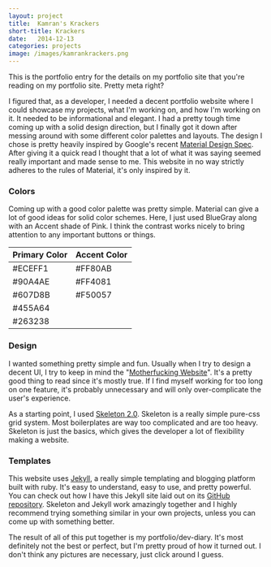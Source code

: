 ```yaml
---
layout: project
title:  Kamran's Krackers
short-title: Krackers
date:   2014-12-13
categories: projects
image: /images/kamrankrackers.png
---
```


This is the portfolio entry for the details on my portfolio site that you're reading on my portfolio site. Pretty meta right?

I figured that, as a developer, I needed a decent portfolio website where I could showcase my projects, what I'm working on, and how I'm working on it. It needed to be informational and elegant. I had a pretty tough time coming up with a solid design direction, but I finally got it down after messing around with some different color palettes and layouts. The design I chose is pretty heavily inspired by Google's recent [Material Design Spec](http://google.com/design/spec). After giving it a quick read I thought that a lot of what it was saying seemed really important and made sense to me. This website in no way strictly adheres to the rules of Material, it's only inspired by it.


### Colors
Coming up with a good color palette was pretty simple. Material can give a lot of good ideas for solid color schemes. Here, I just used BlueGray along with an Accent shade of Pink. I think the contrast works nicely to bring attention to any important buttons or things.

<table class="kracker-colors">
  <thead>
    <tr>
      <th class="title">Primary Color</th>
      <th class="title">Accent Color</th>
    </tr>
  </thead>
  <tbody>
    <tr>
      <td class="bg-lightest">#ECEFF1</td>
      <td class="p-lighter">#FF80AB</td>
    </tr>
    <tr>
      <td class="bg-light">#90A4AE</td>
      <td class="p">#FF4081</td>
    </tr>
    <tr>
      <td class="bg-medium">#607D8B</td>
      <td class="p-darker">#F50057</td>
    </tr>
    <tr>
      <td class="bg-dark">#455A64</td>
<!--       <td>#C51162</td> -->
    </tr>
    <tr>
      <td class="bg-darkest">#263238</td>
    </tr>
  </tbody>
</table>


### Design
I wanted something pretty simple and fun. Usually when I try to design a decent UI, I try to keep in mind the "[Motherfucking Website](http://motherfuckingwebsite.com/)". It's a pretty good thing to read since it's mostly true. If I find myself working for too long on one feature, it's probably unnecessary and will only over-complicate the user's experience.

As a starting point, I used [Skeleton 2.0](http://getskeleton.com). Skeleton is a really simple pure-css grid system. Most boilerplates are way too complicated and are too heavy. Skeleton is just the basics, which gives the developer a lot of flexibility making a website.


### Templates
This website uses [Jekyll](http://jekyllrb.com/), a really simple templating and blogging platform built with ruby. It's easy to understand, easy to use, and pretty powerful. You can check out how I have this Jekyll site laid out on its [GitHub repository](https://github.com/ron953/ron953.github.io). Skeleton and Jekyll work amazingly together and I highly recommend trying something similar in your own projects, unless you can come up with something better.


The result of all of this put together is my portfolio/dev-diary. It's most definitely not the best or perfect, but I'm pretty proud of how it turned out. I don't think any pictures are necessary, just click around I guess.
